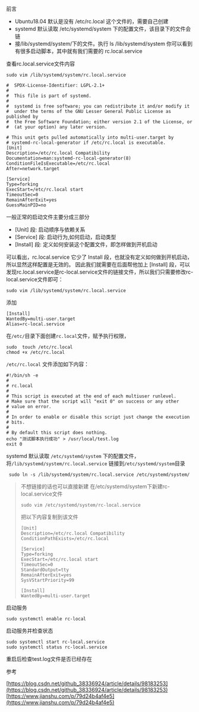 前言

- Ubuntu18.04 默认是没有 /etc/rc.local 这个文件的，需要自己创建
- systemd 默认读取 /etc/systemd/system 下的配置文件，该目录下的文件会链
- 接/lib/systemd/system/下的文件。执行 ls /lib/systemd/system 你可以看到有很多启动脚本，其中就有我们需要的 rc.local.service

查看rc.local.service文件内容

```
sudo vim /lib/systemd/system/rc.local.service
```

```
#  SPDX-License-Identifier: LGPL-2.1+
#
#  This file is part of systemd.
#
#  systemd is free software; you can redistribute it and/or modify it
#  under the terms of the GNU Lesser General Public License as published by
#  the Free Software Foundation; either version 2.1 of the License, or
#  (at your option) any later version.

# This unit gets pulled automatically into multi-user.target by
# systemd-rc-local-generator if /etc/rc.local is executable.
[Unit]
Description=/etc/rc.local Compatibility
Documentation=man:systemd-rc-local-generator(8)
ConditionFileIsExecutable=/etc/rc.local
After=network.target

[Service]
Type=forking
ExecStart=/etc/rc.local start
TimeoutSec=0
RemainAfterExit=yes
GuessMainPID=no

```

一般正常的启动文件主要分成三部分

- [Unit] 段: 启动顺序与依赖关系
- [Service] 段: 启动行为,如何启动，启动类型
- [Install] 段: 定义如何安装这个配置文件，即怎样做到开机启动

可以看出，rc.local.service 它少了 Install 段，也就没有定义如何做到开机启动，所以显然这样配置是无效的。 因此我们就需要在后面帮他加上 [Install] 段，可以发现rc.local.service是rc-local.service文件的链接文件，所以我们只需要修改rc-local.service文件即可：

```
sudo vim /lib/systemd/system/rc.local.service
```

添加

```
[Install]  
WantedBy=multi-user.target  
Alias=rc-local.service
```

在`/etc/`目录下面创建`rc.local`文件，赋予执行权限，

```
sudo  touch /etc/rc.local
chmod +x /etc/rc.local
```

`/etc/rc.local` 文件添加如下内容：

```
#!/bin/sh -e
#
# rc.local
#
# This script is executed at the end of each multiuser runlevel.
# Make sure that the script will "exit 0" on success or any other
# value on error.
#
# In order to enable or disable this script just change the execution
# bits.
#
# By default this script does nothing.
echo "测试脚本执行成功" > /usr/local/test.log
exit 0
```

systemd 默认读取 `/etc/systemd/system` 下的配置文件，将`/lib/systemd/system/rc.local.service` 链接到`/etc/systemd/system`目录

```
 sudo ln -s /lib/systemd/system/rc.local.service /etc/systemd/system/
```



> 不想链接的话也可以直接新建 在/etc/systemd/system下新建rc-local.service文件
>
> ```
> sudo vim /etc/systemd/system/rc-local.service
> ```
>
> 把以下内容复制到该文件
>
> ```
> [Unit]
> Description=/etc/rc.local Compatibility
> ConditionPathExists=/etc/rc.local
>  
> [Service]
> Type=forking
> ExecStart=/etc/rc.local start
> TimeoutSec=0
> StandardOutput=tty
> RemainAfterExit=yes
> SysVStartPriority=99
>  
> [Install]
> WantedBy=multi-user.target
> ```



启动服务

```
sudo systemctl enable rc-local
```

启动服务并检查状态

```
sudo systemctl start rc-local.service
sudo systemctl status rc-local.service
```

重启后检查test.log文件是否已经存在



参考

[https://blog.csdn.net/github_38336924/article/details/98183253](https://blog.csdn.net/github_38336924/article/details/98183253)	[https://www.jianshu.com/p/79d24b4af4e5](https://www.jianshu.com/p/79d24b4af4e5)

 